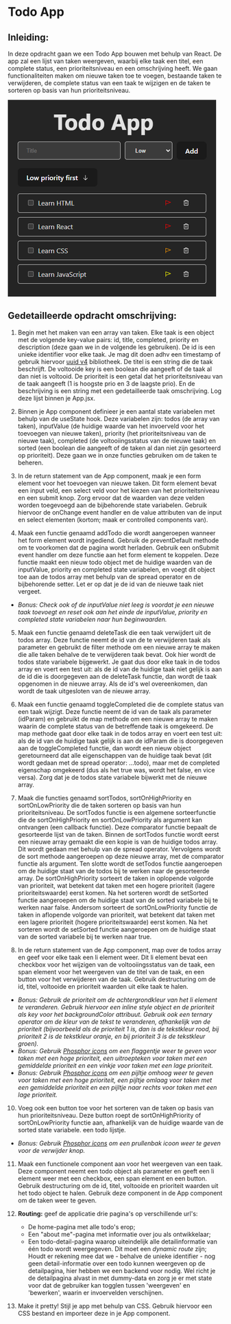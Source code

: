 # Todo App

## Inleiding:
In deze opdracht gaan we een Todo App bouwen met behulp van React. De app zal een lijst van taken weergeven, waarbij elke taak een titel, een complete status, een prioriteitsniveau en een omschrijving heeft. We gaan functionaliteiten maken om nieuwe taken toe te voegen, bestaande taken te verwijderen, de complete status van een taak te wijzigen en de taken te sorteren op basis van hun prioriteitsniveau.

![img.png](src/assets/voorbeeld.png)

## Gedetailleerde opdracht omschrijving:

1. Begin met het maken van een array van taken. Elke taak is een object met de volgende key-value pairs: id, title, completed, priority en description (deze gaan we in de volgende les gebruiken). De id is een unieke identifier voor elke taak. Je mag dit doen adhv een timestamp of gebruik hiervoor [uuid v4](https://www.npmjs.com/package/uuid) bibliotheek. De titel is een string die de taak beschrijft. De voltooide key is een boolean die aangeeft of de taak al dan niet is voltooid. De prioriteit is een getal dat het prioriteitsniveau van de taak aangeeft (1 is hoogste prio en 3 de laagste prio). En de beschrijving is een string met een gedetailleerde taak omschrijving. Log deze lijst binnen je App.jsx.


2. Binnen je App component definieer je een aantal state variabelen met behulp van de useState hook. Deze variabelen zijn: todos (de array van taken), inputValue (de huidige waarde van het invoerveld voor het toevoegen van nieuwe taken), priority (het prioriteitsniveau van de nieuwe taak), completed (de voltooiingsstatus van de nieuwe taak) en sorted (een boolean die aangeeft of de taken al dan niet zijn gesorteerd op prioriteit). Deze gaan we in onze functies gebruiken om de taken te beheren.


3. In de return statement van de App component, maak je een form element voor het toevoegen van nieuwe taken. Dit form element bevat een input veld, een select veld voor het kiezen van het prioriteitsniveau en een submit knop. Zorg ervoor dat de waarden van deze velden worden toegevoegd aan de bijbehorende state variabelen. Gebruik hiervoor de onChange event handler en de value attributen van de input en select elementen (kortom; maak er controlled components van).


4. Maak een functie genaamd addTodo die wordt aangeroepen wanneer het form element wordt ingediend. Gebruik de preventDefault methode om te voorkomen dat de pagina wordt herladen. Gebruik een onSubmit event handler om deze functie aan het form element te koppelen. Deze functie maakt een nieuw todo object met de huidige waarden van de inputValue, priority en completed state variabelen, en voegt dit object toe aan de todos array met behulp van de spread operator en de bijbehorende setter. Let er op dat je de id van de nieuwe taak niet vergeet.
-  _Bonus: Check ook of de inputValue niet leeg is voordat je een nieuwe taak toevoegt en reset ook aan het einde de inputValue, priority en completed state variabelen naar hun beginwaarden._


5. Maak een functie genaamd deleteTask die een taak verwijdert uit de todos array. Deze functie neemt de id van de te verwijderen taak als parameter en gebruikt de filter methode om een nieuwe array te maken die alle taken behalve de te verwijderen taak bevat. Ook hier wordt de todos state variabele bijgewerkt. Je gaat dus door elke taak in de todos array en voert een test uit: als de id van de huidige taak niet gelijk is aan de id die is doorgegeven aan de deleteTask functie, dan wordt de taak opgenomen in de nieuwe array. Als de id's wel overeenkomen, dan wordt de taak uitgesloten van de nieuwe array.


6. Maak een functie genaamd toggleCompleted die de complete status van een taak wijzigt. Deze functie neemt de id van de taak als parameter (idParam) en gebruikt de map methode om een nieuwe array te maken waarin de complete status van de betreffende taak is omgekeerd. De map methode gaat door elke taak in de todos array en voert een test uit: als de id van de huidige taak gelijk is aan de idParam die is doorgegeven aan de toggleCompleted functie, dan wordt een nieuw object geretourneerd dat alle eigenschappen van de huidige taak bevat (dit wordt gedaan met de spread operator: ...todo), maar met de completed eigenschap omgekeerd (dus als het true was, wordt het false, en vice versa). Zorg dat je de todos state variabele bijwerkt met de nieuwe array.


7. Maak die functies genaamd sortTodos, sortOnHighPriority en sortOnLowPriority die de taken sorteren op basis van hun prioriteitsniveau. De sortTodos functie is een algemene sorteerfunctie die de sortOnHighPriority en sortOnLowPriority als argument kan ontvangen (een callback functie). Deze comparator functie bepaalt de gesorteerde lijst van de taken. Binnen de sortTodos functie wordt eerst een nieuwe array gemaakt die een kopie is van de huidige todos array. Dit wordt gedaan met behulp van de spread operator. Vervolgens wordt de sort methode aangeroepen op deze nieuwe array, met de comparator functie als argument. Ten slotte wordt de setTodos functie aangeroepen om de huidige staat van de todos bij te werken naar de gesorteerde array. De sortOnHighPriority sorteert de taken in oplopende volgorde van prioriteit, wat betekent dat taken met een hogere prioriteit (lagere prioriteitswaarde) eerst komen. Na het sorteren wordt de setSorted functie aangeroepen om de huidige staat van de sorted variabele bij te werken naar false. Andersom sorteert de sortOnLowPriority functie de taken in aflopende volgorde van prioriteit, wat betekent dat taken met een lagere prioriteit (hogere prioriteitswaarde) eerst komen. Na het sorteren wordt de setSorted functie aangeroepen om de huidige staat van de sorted variabele bij te werken naar true.


8. In de return statement van de App component, map over de todos array en geef voor elke taak een li element weer. Dit li element bevat een checkbox voor het wijzigen van de voltooiingsstatus van de taak, een span element voor het weergeven van de titel van de taak, en een button voor het verwijderen van de taak. Gebruik destructuring om de id, titel, voltooide en prioriteit waarden uit elke taak te halen.
- _Bonus: Gebruik de prioriteit om de achtergrondkleur van het li element te veranderen. Gebruik hiervoor een inline style object en de prioriteit als key voor het backgroundColor attribuut. Gebruik ook een ternary operator om de kleur van de tekst te veranderen, afhankelijk van de prioriteit (bijvoorbeeld als de prioriteit 1 is, dan is de tekstkleur rood, bij prioriteit 2 is de tekstkleur oranje, en bij prioriteit 3 is de tekstkleur groen)._
- _Bonus: Gebruik [Phosphor icons](https://phosphoricons.com/) om een flaggentje weer te geven voor taken met een hoge prioriteit, een uitroepteken voor taken met een gemiddelde prioriteit en een vinkje voor taken met een lage prioriteit._
- _Bonus: Gebruik [Phosphor icons](https://phosphoricons.com/) om een pijltje omhoog weer te geven voor taken met een hoge prioriteit, een pijltje omlaag voor taken met een gemiddelde prioriteit en een pijltje naar rechts voor taken met een lage prioriteit._

10. Voeg ook een button toe voor het sorteren van de taken op basis van hun prioriteitsniveau. Deze button roept de sortOnHighPriority of sortOnLowPriority functie aan, afhankelijk van de huidige waarde van de sorted state variabele. een todo lijstje. 
- _Bonus: Gebruik [Phosphor icons](https://phosphoricons.com/) om een prullenbak icoon weer te geven voor de verwijder knop._


11. Maak een functionele component aan voor het weergeven van een taak. Deze component neemt een todo object als parameter en geeft een li element weer met een checkbox, een span element en een button. Gebruik destructuring om de id, titel, voltooide en prioriteit waarden uit het todo object te halen. Gebruik deze component in de App component om de taken weer te geven.

12. **Routing:** geef de applicatie drie pagina's op verschillende url's:
    * De home-pagina met alle todo's erop;
    * Een "about me"-pagina met informatie over jou als ontwikkelaar;
    * Een todo-detail-pagina waarop uiteindelijk alle detailinformatie van één todo wordt weergegeven. Dit moet een _dynamic route_ zijn;
    Houdt er rekening mee dat we - behalve de unieke identifier - nog geen detail-informatie over een todo kunnen weergeven op de detailpagina, hier hebben we een backend voor nodig. Wel richt je de detailpagina alvast in met dummy-data en zorg je er met state voor dat de gebruiker kan togglen tussen 'weergeven' en 'bewerken', waarin er invoervelden verschijnen.

13. Make it pretty! Stijl je app met behulp van CSS. Gebruik hiervoor een CSS bestand en importeer deze in je App component.
